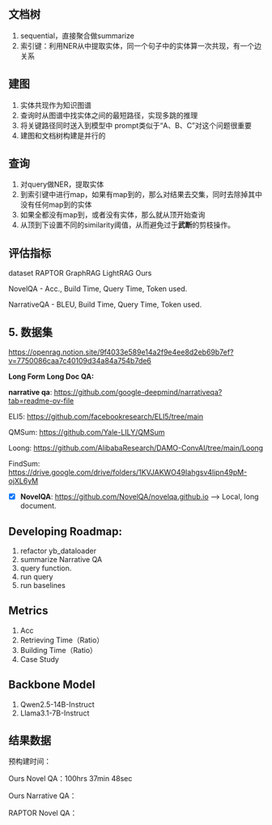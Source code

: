 ## 文档树

1. sequential，直接聚合做summarize
2. 索引键：利用NER从中提取实体，同一个句子中的实体算一次共现，有一个边关系

## 建图

1. 实体共现作为知识图谱
2. 查询时从图谱中找实体之间的最短路径，实现多跳的推理
3. 将关键路径同时送入到模型中 prompt类似于“A、B、C”对这个问题很重要
4. 建图和文档树构建是并行的

## 查询

1. 对query做NER，提取实体
2. 到索引键中进行map，如果有map到的，那么对结果去交集，同时去除掉其中没有任何map到的实体
3. 如果全都没有map到，或者没有实体，那么就从顶开始查询
4. 从顶到下设置不同的similarity阈值，从而避免过于**武断**的剪枝操作。

## 评估指标

dataset  RAPTOR  GraphRAG  LightRAG  Ours

NovelQA - Acc., Build Time, Query Time, Token used.

NarrativeQA - BLEU, Build Time, Query Time, Token used.

## 5. 数据集

https://openrag.notion.site/9f4033e589e14a2f9e4ee8d2eb69b7ef?v=7750086caa7c40109d34a84a754b7de6

**Long Form Long Doc QA:**

**narrative qa**: https://github.com/google-deepmind/narrativeqa?tab=readme-ov-file

ELI5: https://github.com/facebookresearch/ELI5/tree/main

QMSum: https://github.com/Yale-LILY/QMSum

Loong: https://github.com/AlibabaResearch/DAMO-ConvAI/tree/main/Loong

FindSum: https://drive.google.com/drive/folders/1KVJAKWO49Iahgsv4lipn49pM-ojXL6yM

* [X]  **NovelQA**: https://github.com/NovelQA/novelqa.github.io --> Local, long document.

## Developing Roadmap:

1. refactor yb_dataloader
2. summarize Narrative QA
3. query function.
4. run query
5. run baselines

## Metrics

1. Acc
2. Retrieving Time（Ratio）
3. Building Time（Ratio）
4. Case Study

## Backbone Model

1. Qwen2.5-14B-Instruct
2. Llama3.1-7B-Instruct

## 结果数据

预构建时间：

Ours Novel QA：100hrs 37min 48sec

Ours Narrative QA：

RAPTOR Novel QA：
